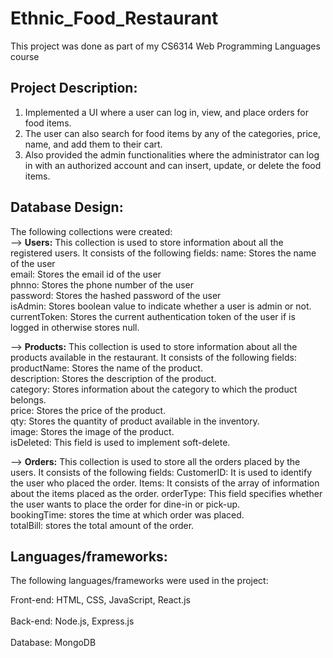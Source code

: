 # Ethnic_Food_Restaurant
This project was done as part of my CS6314 Web Programming Languages course

## Project Description:
1. Implemented a UI where a user can log in, view, and place orders for food items.
2. The user can also search for food items by any of the categories, price, name, and add them to their cart.
3. Also provided the admin functionalities where the administrator can log in with an authorized account and can insert, update, or delete the food items.

## Database Design:
The following collections were created:<br />                                                                                  --> <strong>Users:</strong> This collection is used to store information about all the registered users. It consists of the following fields:
name: Stores the name of the user <br />
email: Stores the email id of the user<br /> 
phnno: Stores the phone number of the user<br /> 
password: Stores the hashed password of the user<br /> 
isAdmin: Stores boolean value to indicate whether a user is admin or not.<br />
currentToken: Stores the current authentication token of the user if is logged in otherwise stores null.<br /> 

--> <strong>Products:</strong> This collection is used to store information about all the products available in the restaurant. It consists of the following fields:<br /> 
productName: Stores the name of the product.<br /> 
description: Stores the description of the product.<br />
category: Stores information about the category to which the product belongs.<br />
price: Stores the price of the product.<br /> 
qty: Stores the quantity of product available in the inventory.<br /> 
image: Stores the image of the product.<br /> 
isDeleted: This field is used to implement soft-delete.<br />  

--> <strong>Orders:</strong> This collection is used to store all the orders placed by the users. It consists of the following fields:
CustomerID: It is used to identify the user who placed the order.
Items: It consists of the array of information about the items placed as the order.
orderType: This field specifies whether the user wants to place the order for dine-in or pick-up.  
bookingTime: stores the time at which order was placed.  
totalBill: stores the total amount of the order.

## Languages/frameworks:
The following languages/frameworks were used in the project:

Front-end: HTML, CSS, JavaScript, React.js<br />  
Back-end: Node.js, Express.js<br />  
Database: MongoDB<br />  


